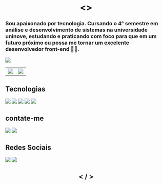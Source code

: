 <h1 align="center"> <> </h1>

### Sou apaixonado por tecnologia. Cursando o 4° semestre em análise e desenvolvimento de sistemas na universidade uninove, estudando e praticando com foco para que em um futuro próximo eu possa me tornar um excelente desenvolvedor front-end 👨‍💻.

![](https://komarev.com/ghpvc/?username=JuniorAlvess&style=flat-square)

<table>
    <tr>
        <td>
            <img src="https://github-readme-stats.vercel.app/api?username=JuniorAlvess&show_icons=true&theme=dark" /> 
        </td>
        <td>
            <img src="https://github-readme-stats.vercel.app/api/top-langs/?username=JuniorAlvess&hide=php&layout=compact&theme=dark" />
        </td>
    </tr>
</table>

## Tecnologias
[<img src="https://img.shields.io/badge/javascript%20-%23323330.svg?&style=for-the-badge&logo=javascript&logoColor=%23F7DF1E"/>](https://developer.mozilla.org/pt-BR/docs/Web/JavaScript) [<img src="https://img.shields.io/badge/html5%20-%23E34F26.svg?&style=for-the-badge&logo=html5&logoColor=white"/>](https://developer.mozilla.org/pt-BR/docs/Web/HTML)
[<img src="https://img.shields.io/badge/css3%20-%231572B6.svg?&style=for-the-badge&logo=css3&logoColor=white"/>](https://developer.mozilla.org/pt-BR/docs/Web/CSS)
[<img src="https://img.shields.io/badge/git%20-%23F05033.svg?&style=for-the-badge&logo=git&logoColor=white" />](https://git-scm.com/)
[<img src="https://img.shields.io/badge/github%20-%23121011.svg?&style=for-the-badge&logo=github&logoColor=white"/>](https://github.com/)

## contate-me
[<img src="https://img.shields.io/badge/Gmail-D14836?style=for-the-badge&logo=gmail&logoColor=white" />](https://mail.google.com/mail/u/0/#inbox?compose=GTvVlcSDZctnqRhsBfkGzttbsbptCwbLRZFGGzHFhfSkHKbTHRlMsDFTqdvPkQVShmxVVLWpnFwQb)
[<img src="https://img.shields.io/badge/WhatsApp-25D366?style=for-the-badge&logo=whatsapp&logoColor=white" />](https://wa.me/11930197938)

## Redes Sociais

[<img src="https://img.shields.io/badge/linkedin%20-%230077B5.svg?&style=for-the-badge&logo=linkedin&logoColor=white"/>](https://www.linkedin.com/in/ejalves/)
[<img src="https://img.shields.io/badge/twitter%20-%231DA1F2.svg?&style=for-the-badge&logo=Twitter&logoColor=white"/>](https://twitter.com/juniorr_alv)

<h2 align="center"> < / > </h2>
